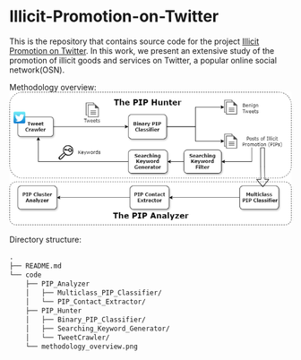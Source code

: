 # Illicit-Promotion-on-Twitter

This is the repository that contains source code for the project [Illicit Promotion on Twitter](http://pepper.chaselabs.org:8000/). In this work, we present an extensive study of the promotion of illicit goods and services on Twitter, a popular online social network(OSN).

Methodology overview:
![](./code/methodology_overview.png)

Directory structure:
```
.
├── README.md
└── code
    ├── PIP_Analyzer
    │   ├── Multiclass_PIP_Classifier/
    │   └── PIP_Contact_Extractor/
    ├── PIP_Hunter
    │   ├── Binary_PIP_Classifier/
    │   ├── Searching_Keyword_Generator/
    │   └── TweetCrawler/
    └── methodology_overview.png
```